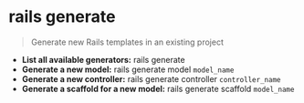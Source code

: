 # rails generate
> Generate new Rails templates in an existing project
- **List all available generators:**
rails generate
- **Generate a new model:**
rails generate model `model_name`
- **Generate a new controller:**
rails generate controller `controller_name`
- **Generate a scaffold for a new model:**
rails generate scaffold `model_name`
